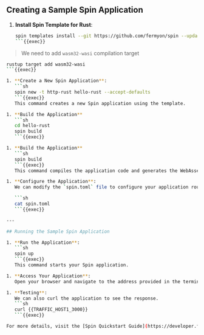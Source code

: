 ## Creating a Sample Spin Application

1. **Install Spin Template for Rust**:
   ```sh
   spin templates install --git https://github.com/fermyon/spin --update
   ```{{exec}}

> We need to add `wasm32-wasi` compilation target

```bash
rustup target add wasm32-wasi
```{{exec}}

1. **Create a New Spin Application**:
   ```sh
   spin new -t http-rust hello-rust --accept-defaults
   ```{{exec}}
   This command creates a new Spin application using the template.

1. **Build the Application**
   ```sh
   cd hello-rust
   spin build
   ```{{exec}}

1. **Build the Application**
   ```sh
   spin build
   ```{{exec}}
   This command compiles the application code and generates the WebAssembly binary.

1. **Configure the Application**:
   We can modify the `spin.toml` file to configure your application routes and settings.

   ```sh
   cat spin.toml
   ```{{exec}}

---

## Running the Sample Spin Application

1. **Run the Application**:
   ```sh
   spin up
   ```{{exec}}
   This command starts your Spin application.

1. **Access Your Application**:
   Open your browser and navigate to the address provided in the terminal [Running Application]({{TRAFFIC_HOST1_3000}}) 

1. **Testing**:
   We can also curl the application to see the response.
   ```sh
   curl {{TRAFFIC_HOST1_3000}}
   ```{{exec}}

For more details, visit the [Spin Quickstart Guide](https://developer.fermyon.com/spin/v2/quickstart).

